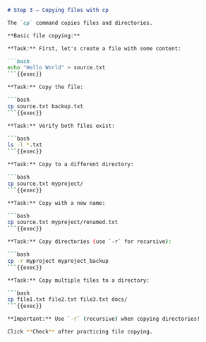 ````markdown
# Step 3 — Copying files with cp

The `cp` command copies files and directories.

**Basic file copying:**

**Task:** First, let's create a file with some content:

```bash
echo "Hello World" > source.txt
```{{exec}}

**Task:** Copy the file:

```bash
cp source.txt backup.txt
```{{exec}}

**Task:** Verify both files exist:

```bash
ls -l *.txt
```{{exec}}

**Task:** Copy to a different directory:

```bash
cp source.txt myproject/
```{{exec}}

**Task:** Copy with a new name:

```bash
cp source.txt myproject/renamed.txt
```{{exec}}

**Task:** Copy directories (use `-r` for recursive):

```bash
cp -r myproject myproject_backup
```{{exec}}

**Task:** Copy multiple files to a directory:

```bash
cp file1.txt file2.txt file3.txt docs/
```{{exec}}

**Important:** Use `-r` (recursive) when copying directories!

Click **Check** after practicing file copying.
````